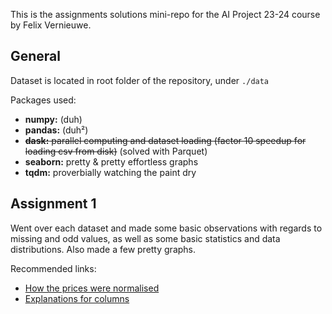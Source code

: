 This is the assignments solutions mini-repo for the AI Project 23-24 course by Felix Vernieuwe.

## General
Dataset is located in root folder of the repository, under `./data`

Packages used:
- **numpy:** (duh)
- **pandas:** (duh²)
- ~~**dask:** parallel computing and dataset loading (factor 10 speedup for loading csv from disk)~~ (solved with Parquet)
- **seaborn:** pretty & pretty effortless graphs
- **tqdm:** proverbially watching the paint dry

## Assignment 1
Went over each dataset and made some basic observations with regards to missing and odd values, as well as some basic statistics and 
data distributions. Also made a few pretty graphs.

Recommended links:
- [How the prices were normalised](https://www.kaggle.com/c/h-and-m-personalized-fashion-recommendations/discussion/310496)
- [Explanations for columns](https://www.kaggle.com/c/h-and-m-personalized-fashion-recommendations/discussion/307001)
